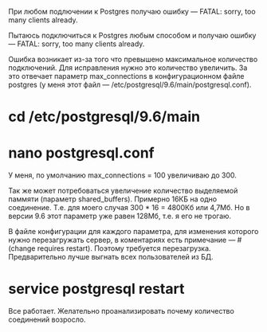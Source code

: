 При любом подлючении к Postgres получаю ошибку — FATAL: sorry, too many clients already.

Пытаюсь подключиться к Postgres любым способом и получаю ошибку — FATAL: sorry, too many clients already.

Ошибка возникает из-за того что превышено максимальное количество подключений. Для исправления нужно это количество увеличить. За это отвечает параметр max_connections в конфигурационном файле postgres (у меня этот файл — /etc/postgresql/9.6/main/postgresql.conf).

# cd /etc/postgresql/9.6/main
# nano postgresql.conf

У меня, по умолчанию max_connections = 100 увеличиваю до 300.

Так же может потребоваться увеличение количество выделяемой паммяти (параметр shared_buffers). Примерно 16КБ на одно соединение. Т.е. для моего случая 300 * 16 = 4800Кб или 4,7Мб. Но в версии 9.6 этот параметр уже равен 128Мб, т.е. я его не трогаю.

В файле конфигурации для каждого параметра, для изменения которого нужно перезагружать сервер, в коментариях есть примечание  — # (change requires restart). Поэтому требуется перезагрузка. Предварительно лучше выгнать всех пользователей из БД.

# service postgresql restart

Все работает. Желательно проанализировать почему количество соединений возросло.



